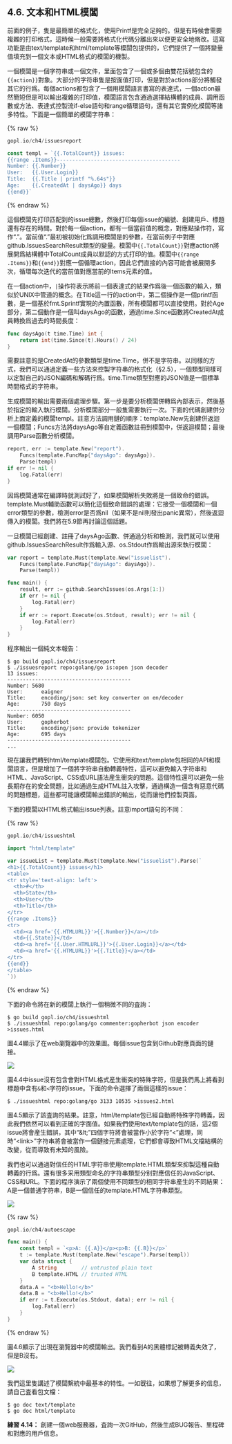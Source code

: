 ## 4.6. 文本和HTML模闆

前面的例子，隻是最簡單的格式化，使用Printf是完全足夠的。但是有時候會需要複雜的打印格式，這時候一般需要將格式化代碼分離出來以便更安全地脩改。這寫功能是由text/template和html/template等模闆包提供的，它們提供了一個將變量值填充到一個文本或HTML格式的模闆的機製。

一個模闆是一個字符串或一個文件，里面包含了一個或多個由雙花括號包含的`{{action}}`對象。大部分的字符串隻是按面值打印，但是對於actions部分將觸發其它的行爲。每個actions都包含了一個用模闆語言書寫的表達式，一個action雖然簡短但是可以輸出複雜的打印值，模闆語言包含通過選擇結構體的成員、調用函數或方法、表達式控製流if-else語句和range循環語句，還有其它實例化模闆等諸多特性。下面是一個簡單的模闆字符串：

{% raw %}

```Go
gopl.io/ch4/issuesreport

const templ = `{{.TotalCount}} issues:
{{range .Items}}----------------------------------------
Number: {{.Number}}
User:   {{.User.Login}}
Title:  {{.Title | printf "%.64s"}}
Age:    {{.CreatedAt | daysAgo}} days
{{end}}`
```

{% endraw %}

這個模闆先打印匹配到的issue總數，然後打印每個issue的編號、創建用戶、標題還有存在的時間。對於每一個action，都有一個當前值的概念，對應點操作符，寫作“.”。當前值“.”最初被初始化爲調用模闆是的參數，在當前例子中對應github.IssuesSearchResult類型的變量。模闆中`{{.TotalCount}}`對應action將展開爲結構體中TotalCount成員以默認的方式打印的值。模闆中`{{range .Items}}`和`{{end}}`對應一個循環action，因此它們直接的內容可能會被展開多次，循環每次迭代的當前值對應當前的Items元素的值。

在一個action中，`|`操作符表示將前一個表達式的結果作爲後一個函數的輸入，類似於UNIX中管道的概念。在Title這一行的action中，第二個操作是一個printf函數，是一個基於fmt.Sprintf實現的內置函數，所有模闆都可以直接使用。對於Age部分，第二個動作是一個叫daysAgo的函數，通過time.Since函數將CreatedAt成員轉換爲過去的時間長度：

```Go
func daysAgo(t time.Time) int {
	return int(time.Since(t).Hours() / 24)
}
```

需要註意的是CreatedAt的參數類型是time.Time，併不是字符串。以同樣的方式，我們可以通過定義一些方法來控製字符串的格式化（§2.5），一個類型同樣可以定製自己的JSON編碼和解碼行爲。time.Time類型對應的JSON值是一個標準時間格式的字符串。

生成模闆的輸出需要兩個處理步驟。第一步是要分析模闆併轉爲內部表示，然後基於指定的輸入執行模闆。分析模闆部分一般隻需要執行一次。下面的代碼創建併分析上面定義的模闆templ。註意方法調用鏈的順序：template.New先創建併返迴一個模闆；Funcs方法將daysAgo等自定義函數註冊到模闆中，併返迴模闆；最後調用Parse函數分析模闆。

```Go
report, err := template.New("report").
	Funcs(template.FuncMap{"daysAgo": daysAgo}).
	Parse(templ)
if err != nil {
	log.Fatal(err)
}
```

因爲模闆通常在編譯時就測試好了，如果模闆解析失敗將是一個致命的錯誤。template.Must輔助函數可以簡化這個致命錯誤的處理：它接受一個模闆和一個error類型的參數，檢測error是否爲nil（如果不是nil則發出panic異常），然後返迴傳入的模闆。我們將在5.9節再討論這個話題。

一旦模闆已經創建、註冊了daysAgo函數、併通過分析和檢測，我們就可以使用github.IssuesSearchResult作爲輸入源、os.Stdout作爲輸出源來執行模闆：

```Go
var report = template.Must(template.New("issuelist").
	Funcs(template.FuncMap{"daysAgo": daysAgo}).
	Parse(templ))

func main() {
	result, err := github.SearchIssues(os.Args[1:])
	if err != nil {
		log.Fatal(err)
	}
	if err := report.Execute(os.Stdout, result); err != nil {
		log.Fatal(err)
	}
}
```

程序輸出一個純文本報告：

```
$ go build gopl.io/ch4/issuesreport
$ ./issuesreport repo:golang/go is:open json decoder
13 issues:
----------------------------------------
Number: 5680
User:      eaigner
Title:     encoding/json: set key converter on en/decoder
Age:       750 days
----------------------------------------
Number: 6050
User:      gopherbot
Title:     encoding/json: provide tokenizer
Age:       695 days
----------------------------------------
...
```

現在讓我們轉到html/template模闆包。它使用和text/template包相同的API和模闆語言，但是增加了一個將字符串自動轉義特性，這可以避免輸入字符串和HTML、JavaScript、CSS或URL語法産生衝突的問題。這個特性還可以避免一些長期存在的安全問題，比如通過生成HTML註入攻擊，通過構造一個含有惡意代碼的問題標題，這些都可能讓模闆輸出錯誤的輸出，從而讓他們控製頁面。

下面的模闆以HTML格式輸出issue列表。註意import語句的不同：

{% raw %}

```Go
gopl.io/ch4/issueshtml

import "html/template"

var issueList = template.Must(template.New("issuelist").Parse(`
<h1>{{.TotalCount}} issues</h1>
<table>
<tr style='text-align: left'>
  <th>#</th>
  <th>State</th>
  <th>User</th>
  <th>Title</th>
</tr>
{{range .Items}}
<tr>
  <td><a href='{{.HTMLURL}}'>{{.Number}}</a></td>
  <td>{{.State}}</td>
  <td><a href='{{.User.HTMLURL}}'>{{.User.Login}}</a></td>
  <td><a href='{{.HTMLURL}}'>{{.Title}}</a></td>
</tr>
{{end}}
</table>
`))
```

{% endraw %}

下面的命令將在新的模闆上執行一個稍微不同的査詢：

```
$ go build gopl.io/ch4/issueshtml
$ ./issueshtml repo:golang/go commenter:gopherbot json encoder >issues.html
```

圖4.4顯示了在web瀏覽器中的效果圖。每個issue包含到Github對應頁面的鏈接。

![](../images/ch4-04.png)

圖4.4中issue沒有包含會對HTML格式産生衝突的特殊字符，但是我們馬上將看到標題中含有`&`和`<`字符的issue。下面的命令選擇了兩個這樣的issue：

```
$ ./issueshtml repo:golang/go 3133 10535 >issues2.html
```

圖4.5顯示了該査詢的結果。註意，html/template包已經自動將特殊字符轉義，因此我們依然可以看到正確的字面值。如果我們使用text/template包的話，這2個issue將會産生錯誤，其中“&amp;lt;”四個字符將會被當作小於字符“<”處理，同時“&lt;link&gt;”字符串將會被當作一個鏈接元素處理，它們都會導致HTML文檔結構的改變，從而導致有未知的風險。

我們也可以通過對信任的HTML字符串使用template.HTML類型來抑製這種自動轉義的行爲。還有很多采用類型命名的字符串類型分别對應信任的JavaScript、CSS和URL。下面的程序演示了兩個使用不同類型的相同字符串産生的不同結果：A是一個普通字符串，B是一個信任的template.HTML字符串類型。

![](../images/ch4-05.png)

{% raw %}

```Go
gopl.io/ch4/autoescape

func main() {
	const templ = `<p>A: {{.A}}</p><p>B: {{.B}}</p>`
	t := template.Must(template.New("escape").Parse(templ))
	var data struct {
		A string        // untrusted plain text
		B template.HTML // trusted HTML
	}
	data.A = "<b>Hello!</b>"
	data.B = "<b>Hello!</b>"
	if err := t.Execute(os.Stdout, data); err != nil {
		log.Fatal(err)
	}
}
```

{% endraw %}

圖4.6顯示了出現在瀏覽器中的模闆輸出。我們看到A的黑體標記被轉義失效了，但是B沒有。

![](../images/ch4-06.png)

我們這里隻講述了模闆繫統中最基本的特性。一如旣往，如果想了解更多的信息，請自己査看包文檔：

```
$ go doc text/template
$ go doc html/template
```

**練習 4.14：** 創建一個web服務器，査詢一次GitHub，然後生成BUG報告、里程碑和對應的用戶信息。

